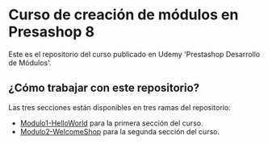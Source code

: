 # Curso de creación de módulos en Presashop 8
Este es el repositorio del curso publicado en Udemy 'Prestashop Desarrollo de Módulos'. 

## ¿Cómo trabajar con este repositorio?
Las tres secciones están disponibles en tres ramas del repositorio:

* [Modulo1-HelloWorld](https://github.com/idealiveconsulting/prestashop-modules-course/tree/Modulo1-HelloWorld) para la primera sección del curso.
* [Modulo2-WelcomeShop](https://github.com/idealiveconsulting/prestashop-modules-course/tree/Modulo2-WelcomeShop) para la segunda sección del curso.
